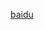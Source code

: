 <a href="#/https://github.com/MaaAssistantArknights/MaaAssistantArknights/blob/dev/README.md?plain=1">baidu</a>
